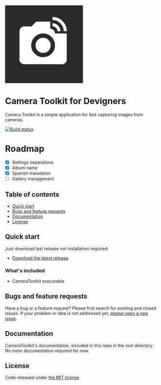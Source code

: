 ![logo](https://raw.githubusercontent.com/ennerperez/camera-toolkit/master/.editoricon.png)

# Camera Toolkit for Devigners

Camera Toolkit is a simple application for fast capturing images from cameras.

[![Build status](https://ci.appveyor.com/api/projects/status/59jrgu2cvdorne9u?svg=true)](https://ci.appveyor.com/project/ennerperez/camera-toolkit)

# Roadmap
- [x] Settings separations
- [x] Album name
- [x] Spanish translation
- [ ] Gallery management

## Table of contents

* [Quick start](#quick-start)
* [Bugs and feature requests](#bugs-and-feature-requests)
* [Documentation](#documentation)
* [License](#license)

## Quick start

Just download last release not installation required:

* [Download the latest release](https://github.com/ennerperez/camera-toolkit/releases/).

### What's included

- CameraToolkit executable

## Bugs and feature requests

Have a bug or a feature request? Please first search for existing and closed issues. If your problem or idea is not addressed yet, [please open a new issue](https://github.com/ennerperez/camera-toolkit/issues/new).

## Documentation

CameraToolkit's documentation, included in this repo in the root directory. No more documentation required for now.

## License

Code released under [the MIT license](https://github.com/ennerperez/camera-toolkit/blob/master/LICENSE)